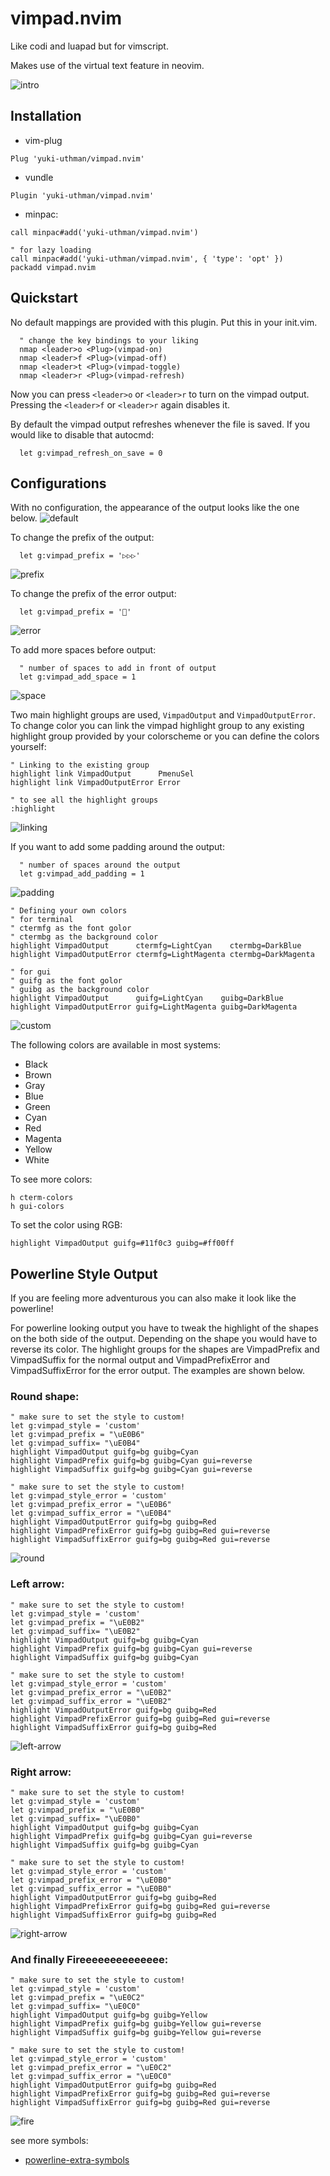 # vimpad.nvim

Like codi and luapad but for vimscript.

Makes use of the virtual text feature in neovim.

![intro](intro.gif)


## Installation

* vim-plug
```viml
Plug 'yuki-uthman/vimpad.nvim'
```

* vundle
```viml
Plugin 'yuki-uthman/vimpad.nvim'
```

* minpac:
```viml
call minpac#add('yuki-uthman/vimpad.nvim')

" for lazy loading
call minpac#add('yuki-uthman/vimpad.nvim', { 'type': 'opt' })
packadd vimpad.nvim
```


## Quickstart

No default mappings are provided with this plugin.
Put this in your init.vim.
```viml
  " change the key bindings to your liking
  nmap <leader>o <Plug>(vimpad-on)
  nmap <leader>f <Plug>(vimpad-off)
  nmap <leader>t <Plug>(vimpad-toggle)
  nmap <leader>r <Plug>(vimpad-refresh)
```
Now you can press `<leader>o` or `<leader>r` to turn on the vimpad output.
Pressing the `<leader>f` or `<leader>r` again disables it.

By default the vimpad output refreshes whenever the file is saved.
If you would like to disable that autocmd:
```viml
  let g:vimpad_refresh_on_save = 0
```

## Configurations

With no configuration, the appearance of the output looks like the one below.
![default](default.png)

To change the prefix of the output:
```viml
  let g:vimpad_prefix = '▷▷▷'
```
![prefix](prefix.png)


To change the prefix of the error output:
```viml
  let g:vimpad_prefix = '🧨'
```
![error](error.png)

To add more spaces before output:
```viml
  " number of spaces to add in front of output
  let g:vimpad_add_space = 1
```
![space](space.png)


Two main highlight groups are used, `VimpadOutput` and `VimpadOutputError`. To 
change color you can link the vimpad highlight group to any existing highlight 
group provided by your colorscheme or you can define the colors yourself:
```vimL
" Linking to the existing group
highlight link VimpadOutput      PmenuSel
highlight link VimpadOutputError Error

" to see all the highlight groups
:highlight

```
![linking](linking.png)

If you want to add some padding around the output:
```viml
  " number of spaces around the output
  let g:vimpad_add_padding = 1
```
![padding](padding.png)


```vimL
" Defining your own colors
" for terminal
" ctermfg as the font golor
" ctermbg as the background color
highlight VimpadOutput      ctermfg=LightCyan    ctermbg=DarkBlue
highlight VimpadOutputError ctermfg=LightMagenta ctermbg=DarkMagenta

" for gui
" guifg as the font golor
" guibg as the background color
highlight VimpadOutput      guifg=LightCyan    guibg=DarkBlue
highlight VimpadOutputError guifg=LightMagenta guibg=DarkMagenta
```
![custom](custom.png)

The following colors are available in most systems:
  - Black
  - Brown
  - Gray
  - Blue
  - Green
  - Cyan
  - Red
  - Magenta
  - Yellow
  - White

To see more colors:
```vimL
h cterm-colors
h gui-colors
```

To set the color using RGB:
```vimL
highlight VimpadOutput guifg=#11f0c3 guibg=#ff00ff
```

## Powerline Style Output

If you are feeling more adventurous you can also make it look like the 
powerline!

For powerline looking output you have to tweak the highlight of the shapes on 
the both side of the output. Depending on the shape you would have to reverse 
its color. The highlight groups for the shapes are VimpadPrefix and VimpadSuffix 
for the normal output and VimpadPrefixError and VimpadSuffixError for the error 
  output. The examples are shown below.

### Round shape:
```vimL
" make sure to set the style to custom!
let g:vimpad_style = 'custom'
let g:vimpad_prefix = "\uE0B6"
let g:vimpad_suffix= "\uE0B4"
highlight VimpadOutput guifg=bg guibg=Cyan
highlight VimpadPrefix guifg=bg guibg=Cyan gui=reverse
highlight VimpadSuffix guifg=bg guibg=Cyan gui=reverse

" make sure to set the style to custom!
let g:vimpad_style_error = 'custom'
let g:vimpad_prefix_error = "\uE0B6"
let g:vimpad_suffix_error = "\uE0B4"
highlight VimpadOutputError guifg=bg guibg=Red
highlight VimpadPrefixError guifg=bg guibg=Red gui=reverse
highlight VimpadSuffixError guifg=bg guibg=Red gui=reverse
```
![round](round.png)

### Left arrow:
```vimL
" make sure to set the style to custom!
let g:vimpad_style = 'custom'
let g:vimpad_prefix = "\uE0B2"
let g:vimpad_suffix= "\uE0B2"
highlight VimpadOutput guifg=bg guibg=Cyan
highlight VimpadPrefix guifg=bg guibg=Cyan gui=reverse
highlight VimpadSuffix guifg=bg guibg=Cyan

" make sure to set the style to custom!
let g:vimpad_style_error = 'custom'
let g:vimpad_prefix_error = "\uE0B2"
let g:vimpad_suffix_error = "\uE0B2"
highlight VimpadOutputError guifg=bg guibg=Red
highlight VimpadPrefixError guifg=bg guibg=Red gui=reverse
highlight VimpadSuffixError guifg=bg guibg=Red 
```
![left-arrow](left-arrow.png)


### Right arrow:
```vimL
" make sure to set the style to custom!
let g:vimpad_style = 'custom'
let g:vimpad_prefix = "\uE0B0"
let g:vimpad_suffix= "\uE0B0"
highlight VimpadOutput guifg=bg guibg=Cyan
highlight VimpadPrefix guifg=bg guibg=Cyan gui=reverse
highlight VimpadSuffix guifg=bg guibg=Cyan

" make sure to set the style to custom!
let g:vimpad_style_error = 'custom'
let g:vimpad_prefix_error = "\uE0B0"
let g:vimpad_suffix_error = "\uE0B0"
highlight VimpadOutputError guifg=bg guibg=Red
highlight VimpadPrefixError guifg=bg guibg=Red gui=reverse
highlight VimpadSuffixError guifg=bg guibg=Red 
```
![right-arrow](right-arrow.png)


### And finally Fireeeeeeeeeeeeee:
```vimL
" make sure to set the style to custom!
let g:vimpad_style = 'custom'
let g:vimpad_prefix = "\uE0C2"
let g:vimpad_suffix= "\uE0C0"
highlight VimpadOutput guifg=bg guibg=Yellow
highlight VimpadPrefix guifg=bg guibg=Yellow gui=reverse
highlight VimpadSuffix guifg=bg guibg=Yellow gui=reverse

" make sure to set the style to custom!
let g:vimpad_style_error = 'custom'
let g:vimpad_prefix_error = "\uE0C2"
let g:vimpad_suffix_error = "\uE0C0"
highlight VimpadOutputError guifg=bg guibg=Red
highlight VimpadPrefixError guifg=bg guibg=Red gui=reverse
highlight VimpadSuffixError guifg=bg guibg=Red gui=reverse
```
![fire](fire.png)

see more symbols: <br>
- [powerline-extra-symbols](https://github.com/ryanoasis/powerline-extra-symbols#glyphs)
